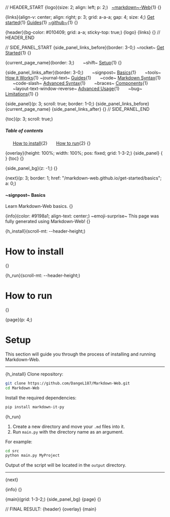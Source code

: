 // HEADER_START
{logo}(size: 2; align: left; p: 2;)
&nbsp;&nbsp;[~markdown~-Web](https://dangel187.github.io/markdown-web.github.io/){1}
{}

{links}(align-v: center; align: right; p: 3; grid: a-a-a; gap: 4; size: 4;)
[Get started](/markdown-web.github.io/get-started){1}
[Guides](/markdown-web.github.io/guides){1}
[~github~](https://github.com/DangeL187/Markdown-Web){1}
{}

{header}(bg-color: #010409; grid: a-a; sticky-top: true;)
{logo}
{links}
{}
// HEADER_END

// SIDE_PANEL_START
{side_panel_links_before}(border: 3-0;)
~rocket~ [Get Started](/markdown-web.github.io/get-started){1}
{}

{current_page_name}(border: 3;)
&nbsp;&nbsp;&nbsp;&nbsp;&nbsp;&nbsp;~shift~ [Setup](/markdown-web.github.io/get-started/setup){1}
{}

{side_panel_links_after}(border: 3-0;)
&nbsp;&nbsp;&nbsp;&nbsp;&nbsp;&nbsp;~signpost~ [Basics](/markdown-web.github.io/get-started/basics){1}
&nbsp;&nbsp;&nbsp;&nbsp;&nbsp;&nbsp;~tools~ [How it Works](/markdown-web.github.io/get-started/how-it-works){1}
~journal-text~ [Guides](/markdown-web.github.io/guides){1}
&nbsp;&nbsp;&nbsp;&nbsp;&nbsp;&nbsp;~code~ [Markdown Syntax](/markdown-web.github.io/guides/md-syntax){1}
&nbsp;&nbsp;&nbsp;&nbsp;&nbsp;&nbsp;~code-slash~ [Advanced Syntax](/markdown-web.github.io/guides/advanced-syntax){1}
&nbsp;&nbsp;&nbsp;&nbsp;&nbsp;&nbsp;~braces~ [Components](/markdown-web.github.io/guides/components){1}
&nbsp;&nbsp;&nbsp;&nbsp;&nbsp;&nbsp;~layout-text-window-reverse~ [Advanced Usage](/markdown-web.github.io/guides/advanced_usage){1}
&nbsp;&nbsp;&nbsp;&nbsp;&nbsp;&nbsp;~bug~ [Limitations](/markdown-web.github.io/guides/limitations){1}
{}

{side_panel}(p: 3; scroll: true; border: 1-0;)
{side_panel_links_before}
{current_page_name}
{side_panel_links_after}
{}
// SIDE_PANEL_END

{toc}(p: 3; scroll: true;)
##### Table of contents
&nbsp;&nbsp;&nbsp;&nbsp;&nbsp;&nbsp;[How to install](#h_install){2}
&nbsp;&nbsp;&nbsp;&nbsp;&nbsp;&nbsp;[How to run](#h_run){2}
{}

{overlay}(height: 100%; width: 100%; pos: fixed; grid: 1-3-2;)
{side_panel}
{ }
{toc}
{}

{side_panel_bg}(z: -1;)
{}

{next}(p: 3; border: 1; href: "/markdown-web.github.io/get-started/basics"; a: 0;)
#### ~signpost~ **Basics**
Learn Markdown-Web basics.
{}

{info}(color: #9198a1; align-text: center;)
~emoji-surprise~ This page was fully generated using Markdown-Web!
{}

{h_install}(scroll-mt: --header-height;)
# How to install
{}

{h_run}(scroll-mt: --header-height;)
# How to run
{}

{page}(p: 4;)
# **Setup**
This section will guide you through the process of installing and running Markdown-Web.

---

{h_install}
Clone repository:
```bash
git clone https://github.com/DangeL187/Markdown-Web.git
cd Markdown-Web
```
Install the required dependencies:
```bash
pip install markdown-it-py
```

{h_run}
1. Create a new directory and move your `.md` files into it.
2. Run `main.py` with the directory name as an argument.

For example:
```bash
cd src
python main.py MyProject
```
Output of the script will be located in the `output` directory.

---
{next}


{info}
{}

{main}(grid: 1-3-2;)
{side_panel_bg}
{page}
{}

// FINAL RESULT:
{header}
{overlay}
{main}